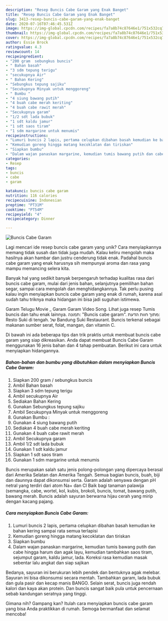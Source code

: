 ```yaml
---
description: "Resep Buncis Cabe Garam yang Enak Banget"
title: "Resep Buncis Cabe Garam yang Enak Banget"
slug: 3413-resep-buncis-cabe-garam-yang-enak-banget
date: 2020-07-16T07:46:45.531Z
image: https://img-global.cpcdn.com/recipes/fa7a8b74c87646e1/751x532cq70/buncis-cabe-garam-foto-resep-utama.jpg
thumbnail: https://img-global.cpcdn.com/recipes/fa7a8b74c87646e1/751x532cq70/buncis-cabe-garam-foto-resep-utama.jpg
cover: https://img-global.cpcdn.com/recipes/fa7a8b74c87646e1/751x532cq70/buncis-cabe-garam-foto-resep-utama.jpg
author: Essie Brock
ratingvalue: 4.3
reviewcount: 14
recipeingredient:
- "200 gram  sebungkus buncis"
- " Bahan basah"
- "3 sdm tepung terigu"
- "secukupnya Air"
- " Bahan Kering"
- "Sebungkus tepung sajiku"
- "Secukupnya Minyak untuk menggoreng"
- " Bumbu "
- "4 siung bawang putih"
- "4 buah cabe merah keriting"
- "4 buah cabe rawit merah"
- "Secukupnya garam"
- "1/2 sdt lada bubuk"
- "1 sdt kaldu jamur"
- "1 sdt saos tiram"
- "1 sdm margarine untuk menumis"
recipeinstructions:
- "Lumuri buncis 2 lapis, pertama celupkan dibahan basah kemudian ke bahan kering sampai rata semua terlapisi"
- "Kemudian goreng hingga matang kecoklatan dan tiriskan"
- "Siapkan bumbu"
- "Dalam wajan panaskan margarine, kemudian tumis bawang putih dan cabe hingga harum dan agak layu, kemudian tambahkan saos tiram, sejumput garam, kaldu jamur, lada. Koreksi rasa kemudian masak sebentar lalu angkat dan siap sajikan"
categories:
- Resep
tags:
- buncis
- cabe
- garam

katakunci: buncis cabe garam 
nutrition: 116 calories
recipecuisine: Indonesian
preptime: "PT31M"
cooktime: "PT54M"
recipeyield: "4"
recipecategory: Dinner

---
```



![Buncis Cabe Garam](https://img-global.cpcdn.com/recipes/fa7a8b74c87646e1/751x532cq70/buncis-cabe-garam-foto-resep-utama.jpg)

Lagi mencari ide resep buncis cabe garam yang unik? Cara menyiapkannya memang tidak susah dan tidak juga mudah. Kalau keliru mengolah maka hasilnya akan hambar dan justru cenderung tidak enak. Padahal buncis cabe garam yang enak harusnya sih mempunyai aroma dan rasa yang mampu memancing selera kita.

Banyak hal yang sedikit banyak berpengaruh terhadap kualitas rasa dari buncis cabe garam, mulai dari jenis bahan, selanjutnya pemilihan bahan segar, sampai cara mengolah dan menghidangkannya. Tak perlu pusing kalau ingin menyiapkan buncis cabe garam yang enak di rumah, karena asal sudah tahu triknya maka hidangan ini bisa jadi suguhan istimewa.

Garam Telugu Movie _ Garam Garam Video Song. Lihat juga resep Tumis buncis dan tahu enak lainnya. תמונה: &#34;Buncis cabe garam&#34;. מתוך חוות הדעת: ‪Resto Suki di tengah.‬ של ‪Bandung Suki Restaurant‬. Buncis terkenal sebagai makanan sumber serat, folat, mangan, dan vitamin C.


Di bawah ini ada beberapa tips dan trik praktis untuk membuat buncis cabe garam yang siap dikreasikan. Anda dapat membuat Buncis Cabe Garam menggunakan 16 jenis bahan dan 4 tahap pembuatan. Berikut ini cara untuk menyiapkan hidangannya.

<!--inarticleads1-->

##### Bahan-bahan dan bumbu yang dibutuhkan dalam menyiapkan Buncis Cabe Garam:

1. Siapkan 200 gram / sebungkus buncis
1. Ambil  Bahan basah
1. Siapkan 3 sdm tepung terigu
1. Ambil secukupnya Air
1. Sediakan  Bahan Kering
1. Gunakan Sebungkus tepung sajiku
1. Ambil Secukupnya Minyak untuk menggoreng
1. Gunakan  Bumbu :
1. Gunakan 4 siung bawang putih
1. Sediakan 4 buah cabe merah keriting
1. Gunakan 4 buah cabe rawit merah
1. Ambil Secukupnya garam
1. Ambil 1/2 sdt lada bubuk
1. Gunakan 1 sdt kaldu jamur
1. Siapkan 1 sdt saos tiram
1. Gunakan 1 sdm margarine untuk menumis


Buncis merupakan salah satu jenis polong-polongan yang dipercaya berasal dari Amerika Selatan dan Amerika Tengah. Semua bagian buncis, buah, biji dan daunnya dapat dikonsumsi serta. Garam adalah senyawa dengan pH netral yang terdiri dari atom Na+ dan Cl Baik bagi tanaman palawija (semangka, cabe, wortel, kol, kubis, brokoli, buncis, tomat, bawang putih, bawang merah. Buncis adalah sayuran berwarna hijau cerah yang mirip dengan kacang pajang. 

<!--inarticleads2-->

##### Cara menyiapkan Buncis Cabe Garam:

1. Lumuri buncis 2 lapis, pertama celupkan dibahan basah kemudian ke bahan kering sampai rata semua terlapisi
1. Kemudian goreng hingga matang kecoklatan dan tiriskan
1. Siapkan bumbu
1. Dalam wajan panaskan margarine, kemudian tumis bawang putih dan cabe hingga harum dan agak layu, kemudian tambahkan saos tiram, sejumput garam, kaldu jamur, lada. Koreksi rasa kemudian masak sebentar lalu angkat dan siap sajikan


Bedanya, sayuran ini berukuran lebih pendek dan bentuknya agak melebar. Sayuran ini bisa dikonsumsi secara mentah. Tambahkan garam, lada bubuk dan gula pasir dan kecap manis BANGO. Selain serat, buncis juga rendah kalori dan kaya akan protein. Dan buncis sangat baik pula untuk pencernaan sebab kandungan seratnya yang tinggi. 

Gimana nih? Gampang kan? Itulah cara menyiapkan buncis cabe garam yang bisa Anda praktikkan di rumah. Semoga bermanfaat dan selamat mencoba!
